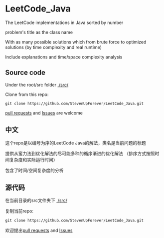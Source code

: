 # LeetCode_Java

The LeetCode implementations in Java sorted by number

problem's title as the class name

With as many possible solutions which from brute force to optimized solutions (by time complexity and real runtime)

Include explanations and time/space complexity analysis


## Source code 

Under the root/src folder [./src/](https://github.com/StevenUpForever/LeetCode_Java/tree/master/src)

Clone from this repo:

```git clone https://github.com/StevenUpForever/LeetCode_Java.git```

[pull requests](https://github.com/StevenUpForever/LeetCode_Java/pulls) and [Issues](https://github.com/StevenUpForever/LeetCode_Java/issues) are welcome

## 中文

这个repo是以编号为序的LeetCode Java的解法，类名是当前问题的标题

提供从蛮力法到优化解法的尽可能多种的循序渐进的优化解法 （排序方式按照时间复杂度和实际运行时间）

包含了时间/空间复杂度的分析

## 源代码 

在当前目录的src文件夹下 [./src/](https://github.com/StevenUpForever/LeetCode_Java/tree/master/src)

复制当前repo:

```git clone https://github.com/StevenUpForever/LeetCode_Java.git```

欢迎提出[pull requests](https://github.com/StevenUpForever/LeetCode_Java/pulls) and [Issues](https://github.com/StevenUpForever/LeetCode_Java/issues)
